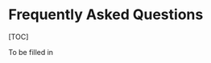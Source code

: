 [//]: <> (The [TOC] directive produces a table of contents)

# Frequently Asked Questions

[TOC]

To be filled in
